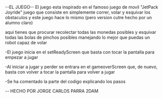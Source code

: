--EL JUEGO--
El juego esta inspirado en el famoso juego de movil "JetPack Joyride" juego que consiste en simplemente correr, volar y esquivar los obstaculos
y este juego hace lo mismo (pero version cutre hecho por un alumno claro)

aqui tienes que procurar recolectar todas las monedas posibles y esquivar todas las bolas de pinchos posibles manejando lo mejor que puedas 
un robot capaz de volar

-El juego inicia en el setReadyScreen que basta con tocar la pantalla para empezar a jugar

-Al iniciar a jugar y perder se entrara en el gameoverScreen que, de nuevo, basta con volver a tocar la pantalla para volver a jugar

-Se ha comentado la parte del codigo explicando los pasos

-- HECHO POR JORGE CARLOS PARRA 2DAM
